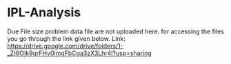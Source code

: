 # IPL-Analysis
Due File size problem data file are not uploaded here. for accessing the files you go through the link given below.
Link: https://drive.google.com/drive/folders/1-_Zt6OIk9qrFHv0imgFbCga3zX3Lhr4l?usp=sharing
